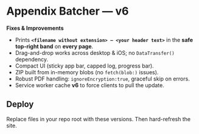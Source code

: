 # Appendix Batcher — v6

**Fixes & Improvements**
- Prints **`<filename without extension> – <your header text>`** in the **safe top-right band** on **every page**.
- Drag-and-drop works across desktop & iOS; no `DataTransfer()` dependency.
- Compact UI (sticky app bar, capped log, progress bar).
- ZIP built from in-memory blobs (no `fetch(blob:)` issues).
- Robust PDF handling: `ignoreEncryption:true`, graceful skip on errors.
- Service worker cache **v6** to force clients to pull the update.

## Deploy
Replace files in your repo root with these versions. Then hard-refresh the site.
